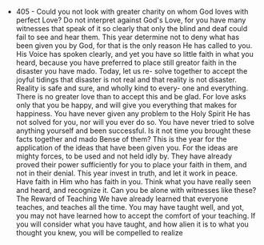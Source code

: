 - 405 -
Could you not look with greater charity on whom God loves with perfect Love?
Do not interpret against God's Love, for you have many witnesses that
speak of it so clearly that only the blind and deaf could fail to see and hear
them. This year determine not to deny what has been given you by God, for
that is the only reason He has called to you. His Voice has spoken clearly,
and yet you have so little faith in what you heard, because you have preferred
to place still greator faith in the disaster you have mado. Today, let us re-
solve together to accept the joyful tidings that disaster is not real and that
reality is not disaster. Reality is safe and sure, and wholly kind to every-
one and everything. There is no greater love than to accept this and be glad.
For love asks only that you be happy, and will give you everything that makes
for happiness.
You have never given any problem to the Holy Spirit He has not solved for
you, nor will you ever do so. You have never tried to solve anything yourself
and been successful. Is it not time you brought these facts together and mado
Bense of them? This is the year for the application of the ideas that have
been given you.
For the ideas are mighty forces, to be used and not held idly
by. They have already proved their power sufficiently for you to place your
faith in them, and not in their denial. This year invest in truth, and let it
work in peace.
Have faith in Him who has faith in you. Think what you have
really seen and heard, and recognize it. Can you be alone with witnesses like
these?
The Reward of Teaching
We have already learned that everyone teaches, and teaches all the time.
You may have taught well, and yot, you may not have learned how to accept the
comfort of your teaching. If you will consider what you have taught, and how
alien it is to what you thought you knew, you will be compelled to realize
